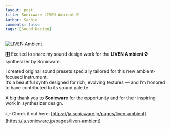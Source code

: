 ```yaml
---
layout: post
title: Sonicware LIVEN Ambient Ø
Author: Sachie
comments: false
tags: [Sound Design]
---
```


![LIVEN Ambient](https://i.shgcdn.com/49f1c750-4c49-4547-bdc5-1d2c487259ca/-/format/auto/-/preview/3000x3000/-/quality/lighter/)

🎛️ Excited to share my sound design work for the **LIVEN Ambient Ø** synthesizer by Sonicware.

I created original sound presets specially tailored for this new ambient-focused instrument.  
It’s a beautiful synth designed for rich, evolving textures — and I’m honored to have contributed to its sound palette.

A big thank you to **Sonicware** for the opportunity and for their inspiring work in synthesizer design.

👉 Check it out here: [https://ja.sonicware.jp/pages/liven-ambient](https://ja.sonicware.jp/pages/liven-ambient)
